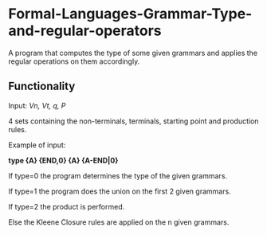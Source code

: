 # Formal-Languages-Grammar-Type-and-regular-operators
A program that computes the type of some given grammars and applies the regular operations on them accordingly.

## Functionality

Input: *Vn, Vt, q, P*

4 sets containing the non-terminals, terminals, starting point and production rules.

Example of input: 

**type
{A} {END,0} {A} {A-END|0}**

If type=0 the program determines the type of the given grammars.

If type=1 the program does the union on the first 2 given grammars.

If type=2 the product is performed.

Else the Kleene Closure rules are applied on the n given grammars.

